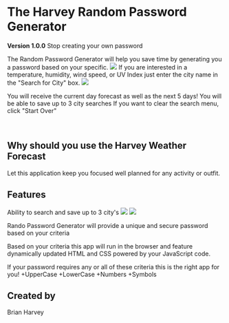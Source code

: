 # The Harvey Random Password Generator
**Version 1.0.0**
Stop creating your own password 

The Random Password Generator will help you save time by generating you a password based on your specific. 
<img src="lib\readmeImages\RandomPasswordGenerator.PNG">
If you are interested in a temperature, humidity, wind speed, or UV Index just enter the city name in the "Search for City" box. 
<img src="CompletedSearch.PNG">

You will receive the current day forecast as well as the next 5 days!
You will be able to save up to 3 city searches
If you want to clear the search menu, click "Start Over"

<br>


## Why should you use the Harvey Weather Forecast
Let this application keep you focused well planned for any activity or outfit. 


## Features
Ability to search and save up to 3 city's
<img src="SearchForCityBox.PNG">
<img src="CompletedSearch.PNG">



Rando Password Generator will provide a unique and secure password based on your criteria

Based on your criteria this app will run in the browser and feature dynamically updated HTML and CSS powered by your JavaScript code.

If your password requires any or all of these criteria this is the right app for you!
+UpperCase
+LowerCase
+Numbers
+Symbols

## Created by
Brian Harvey





